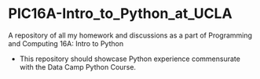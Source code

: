 # PIC16A-Intro_to_Python_at_UCLA
A repository of all my homework and discussions as a part of Programming and Computing 16A: Intro to Python

- This repository should showcase Python experience commensurate with the Data Camp Python Course. 
